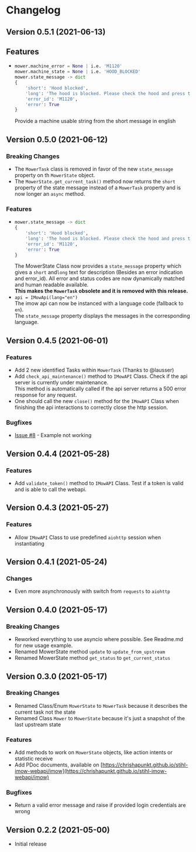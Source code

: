 # Changelog

## Version 0.5.1 (2021-06-13)

## Features
- ```python
  mower.machine_error = None | i.e. 'M1120'
  mower.machine_state = None | i.e. 'HOOD_BLOCKED'
  mower.state_message -> dict
  {
      'short': 'Hood blocked', 
      'long': 'The hood is blocked. Please check the hood and press the OK button on your machine (M1120).', 
      'error_id': 'M1120', 
      'error': True
  }
  ```
  Provide a machine usable string from the short message in english

## Version 0.5.0 (2021-06-12)

### Breaking Changes

- The ``MowerTask`` class is removed in favor of the new ``state_message`` property on th ``MowerState`` object.
- The ``MowerState.get_current_task()`` method now returns the `short` property of the state message instead of a ``MowerTask``
  property and is now longer an ``async`` method.

### Features

- ```python
  mower.state_message -> dict
  {
      'short': 'Hood blocked', 
      'long': 'The hood is blocked. Please check the hood and press the OK button on your machine (M1120).', 
      'error_id': 'M1120', 
      'error': True
  }
  ```
  The MowerState Class now provides a ```state_message``` property which gives a ``short`` and``long`` text for
  description (Besides an error indication and error_id). All error and status codes are now dynamically matched and
  human readable available.  
  **This makes the ``MowerTask`` obsolete and it is removed with this release.**
- ``api = IMowApi(lang="en")``  
  The imow api can now be instanced with a language code (fallback to ``en``).   
  The ``state_message`` property displays the messages in the corresponding language.

## Version 0.4.5 (2021-06-01)

### Features

- Add 2 new identified Tasks within `MowerTask` (Thanks to @lausser)
- Add `check_api_maintenance()` method to `IMowAPI` Class. Check if the api server is currently under maintenance.  
  This method is automatically called if the api server returns a 500 error response for any request.
- One should call the new `close()` method for the `IMowAPI` Class when finishing the api interactions to correctly
  close the http session.

### Bugfixes

- [Issue #8](https://github.com/ChrisHaPunkt/stihl-imow-webapi/issues/8) - Example not working

## Version 0.4.4 (2021-05-28)

### Features

- Add `validate_token()` method to `IMowAPI` Class. Test if a token is valid and is able to call the webapi.

## Version 0.4.3 (2021-05-27)

### Features

- Allow `IMowAPI` Class to use predefined `aiohttp` session when instantiating

## Version 0.4.1 (2021-05-24)

### Changes

- Even more asynchronously with switch from `requests` to `aiohttp`

## Version 0.4.0 (2021-05-17)

### Breaking Changes

- Reworked everything to use asyncio where possible. See Readme.md for new usage example.
- Renamed MowerState method `update` to `update_from_upstream`
- Renamed MowerState method `get_status` to `get_current_status`

## Version 0.3.0 (2021-05-17)

### Breaking Changes

- Renamed Class/Enum `MowerState` to `MowerTask` because it describes the current task not the state
- Renamed Class `Mower` to `MowerState` because it's just a snapshot of the last upstream state

### Features

- Add methods to work on `MowerState` objects, like action intents or statistic receive
- Add PDoc documents, available
  on [https://chrishapunkt.github.io/stihl-imow-webapi/imow](https://chrishapunkt.github.io/stihl-imow-webapi/imow)

### Bugfixes

- Return a valid error message and raise if provided login credentials are wrong

## Version 0.2.2 (2021-05-00)

- Initial release
